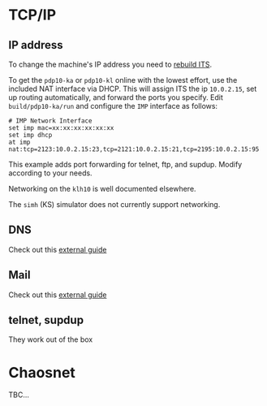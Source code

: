 # TCP/IP

## IP address
To change the machine's IP address you need to [rebuild ITS](NITS.md).

To get the `pdp10-ka` or `pdp10-kl` online with the lowest effort, use the included NAT interface via DHCP.
This will assign ITS the ip `10.0.2.15`, set up routing automatically, and forward the ports you specify.
Edit `build/pdp10-ka/run` and configure the `IMP` interface as follows:
```
# IMP Network Interface
set imp mac=xx:xx:xx:xx:xx:xx
set imp dhcp
at imp nat:tcp=2123:10.0.2.15:23,tcp=2121:10.0.2.15:21,tcp=2195:10.0.2.15:95
```
This example adds port forwarding for telnet, ftp, and supdup. Modify according to your needs.

Networking on the `klh10` is well documented elsewhere.

The `simh` (KS) simulator does not currently support networking.

## DNS
Check out this [external guide](https://its.victor.se/wiki/dqdev)

## Mail
Check out this [external guide](https://its.victor.se/wiki/mail-setup)

## telnet, supdup
They work out of the box


# Chaosnet
TBC...
